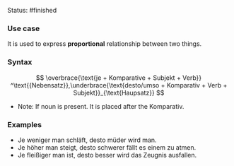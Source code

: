 Status: #finished 
### Use case
It is used to express **proportional** relationship between two things. 

### Syntax 

$$
\overbrace{\text{je + Komparative + Subjekt + Verb}} ^\text{{Nebensatz}},\underbrace{\text{desto/umso + Komparativ + Verb + Subjekt}}_{\text{Haupsatz}}
$$

- Note: If noun is present. It is placed after the Komparativ. 
### Examples
- Je weniger man schläft, desto müder wird man.
- Je höher man steigt, desto schwerer fällt es einem zu atmen.
- Je fleißiger man ist, desto besser wird das Zeugnis ausfallen.

